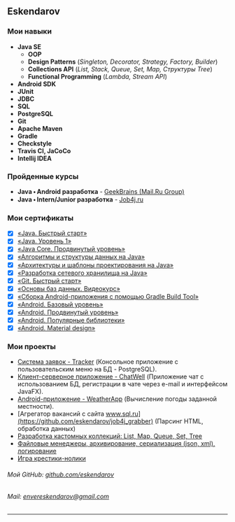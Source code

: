 ## Eskendarov

### Мои навыки

- **Java SE**
    - **OOP**
    - **Design Patterns** (_Singleton, Decorator, Strategy, Factory, Builder_)
    - **Collections API** (_List, Stack, Queue, Set, Map, Структуры Tree_)
    - **Functional Programming** (_Lambda, Stream API_)
- **Android SDK**
- **JUnit**
- **JDBC**
- **SQL**
- **PostgreSQL**
- **Git**
- **Apache Maven**
- **Gradle**
- **Checkstyle**
- **Travis CI, JaCoCo**
- **Intellij IDEA**

### Пройденные курсы

- **Java 🞄 Android разработка** - [GeekBrains (Mail.Ru Group)](https://geekbrains.ru/geek_university/android/)
- **Java 🞄 Intern/Junior разработка** - [Job4j.ru](https://job4j.ru/)

### Мои сертификаты

- [x] [«Java. Быстрый старт»](https://gb.ru/certificates/1189288?8a6bbe1e7397daac4fbb26d1ca0199c6)
- [x] [«Java. Уровень 1»](https://gb.ru/certificates/1189293?4af8d20f2629457b5f7d250f917f8791)
- [x] [«Java Core. Продвинутый уровень»](https://gb.ru/certificates/519123?3bf830be1cda21dae904e644da924da7)
- [x] [«Алгоритмы и структуры данных на Java»](https://gb.ru/certificates/1186211?2d4b3cc1c471960073c4b2fd3bb2a8a3)
- [x] [«Архитектуры и шаблоны проектирования на Java»](https://gb.ru/certificates/1186212?7cb21714e40187972f9f417caf868a28)
- [x] [«Разработка сетевого хранилища на Java»](https://gb.ru/certificates/1189318?4e784f5696848e0958dce998dae2dd97)
- [x] [«Git. Быстрый старт»](https://gb.ru/certificates/1189327?2894fe10047d4ee0e6f42353b990acf5)
- [x] [«Основы баз данных. Видеокурс»](https://gb.ru/certificates/1189307?eccf81fffb9aa88e7b9e358aeadd88cf)
- [x] [«Сборка Android-приложения с помощью Gradle Build Tool»](https://gb.ru/certificates/1186216?d26b46670806debf698073e40739136e)
- [x] [«Android. Базовый уровень»](https://gb.ru/certificates/1189325?b6b4a38cb505fbb185fa494cb75ee19f)
- [x] [«Android. Продвинутый уровень»](https://gb.ru/certificates/1189326?6037c40fc68563ffa36158e38e8d36f9)
- [x] [«Android. Популярные библиотеки»](https://gb.ru/certificates/1186207?dd5bbfd4a018c57d15e345e2da6dc6b3)
- [x] [«Android. Material design»](https://gb.ru/certificates/1186204?a0666c78c172c9b317bc0ca5ad4f30b4)

### Мои проекты
- [Система заявок - Tracker](https://github.com/eskendarov/job4j_tracker) (Консольное приложение с пользовательским меню на БД - PostgreSQL).
- [Клиент-серверное приложение - ChatWell](https://github.com/eskendarov/chatwell) (Приложение чат с использованием БД, регистрации в чате через e-mail и интерфейсом JavaFX).
- [Android-приложение - WeatherApp](https://github.com/eskendarov/WeatherApp) (Вычисление погоды заданной местности).
- [Агрегатор вакансий с сайта www.sql.ru](https://github.com/eskendarov/job4j_grabber) (Парсинг HTML, обработка данных)
- [Разработка кастомных коллекций: List, Map, Queue, Set, Tree](https://github.com/eskendarov/job4j_design/tree/master/chapter_001/src/main/java/ru/job4j/collection)
- [Файловые менеджеры, архивирование, сериализация (json, xml), логирование](https://github.com/eskendarov/job4j_design/tree/master/chapter_002/src/main/java/ru/job4j/io)
- [Игра крестики-нолики](https://github.com/eskendarov/games_oop_javafx)

###### Мой GitHub: [github.com/eskendarov](https://github.com/eskendarov/)
###### Mail: [envereskendarov@gmail.com](envereskendarov@gmail.com)

___
